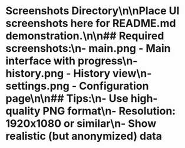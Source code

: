 # Screenshots Directory\n\nPlace UI screenshots here for README.md demonstration.\n\n## Required screenshots:\n- main.png - Main interface with progress\n- history.png - History view\n- settings.png - Configuration page\n\n## Tips:\n- Use high-quality PNG format\n- Resolution: 1920x1080 or similar\n- Show realistic (but anonymized) data
